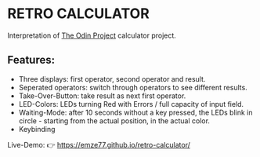 # RETRO CALCULATOR
Interpretation of [The Odin Project](https://www.theodinproject.com) calculator project.

## Features:
* Three displays: first operator, second operator and result.
* Seperated operators: switch through operators to see different results.
* Take-Over-Button: take result as next first operator.
* LED-Colors: LEDs turning Red with Errors / full capacity of input field.
* Waiting-Mode: after 10 seconds without a key pressed, the LEDs blink in circle - starting from the actual position, in the actual color.
* Keybinding

Live-Demo: :point_right: https://emze77.github.io/retro-calculator/